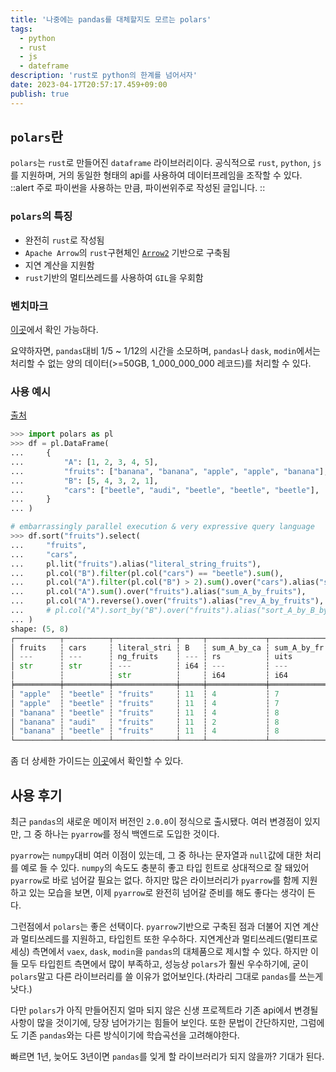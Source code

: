 ```yaml
---
title: '나중에는 pandas를 대체할지도 모르는 polars'
tags:
  - python
  - rust
  - js
  - dateframe
description: 'rust로 python의 한계를 넘어서자'
date: 2023-04-17T20:57:17.459+09:00 
publish: true
---
```


## `polars`란
`polars`는 `rust`로 만들어진 `dataframe` 라이브러리이다. 공식적으로 `rust`, `python`, `js`를 지원하며, 거의 동일한 형태의 api를 사용하여 데이터프레임을 조작할 수 있다.
::alert
주로 파이썬을 사용하는 만큼, 파이썬위주로 작성된 글입니다.
::

### `polars`의 특징
- 완전히 `rust`로 작성됨
- `Apache Arrow`의 `rust`구현체인 [`Arrow2`](https://github.com/jorgecarleitao/arrow2) 기반으로 구축됨
- 지연 계산을 지원함
- `rust`기반의 멀티쓰레드를 사용하여 `GIL`을 우회함

### 벤치마크
[이곳](https://h2oai.github.io/db-benchmark/)에서 확인 가능하다.

요약하자면, `pandas`대비 1/5 ~ 1/12의 시간을 소모하며, `pandas`나 `dask`, `modin`에서는 처리할 수 없는 양의 데이터(>=50GB, 1_000_000_000 레코드)를 처리할 수 있다.

### 사용 예시
[출처](https://github.com/pola-rs/polars/tree/main/py-polars)
```python
>>> import polars as pl
>>> df = pl.DataFrame(
...     {
...         "A": [1, 2, 3, 4, 5],
...         "fruits": ["banana", "banana", "apple", "apple", "banana"],
...         "B": [5, 4, 3, 2, 1],
...         "cars": ["beetle", "audi", "beetle", "beetle", "beetle"],
...     }
... )

# embarrassingly parallel execution & very expressive query language
>>> df.sort("fruits").select(
...     "fruits",
...     "cars",
...     pl.lit("fruits").alias("literal_string_fruits"),
...     pl.col("B").filter(pl.col("cars") == "beetle").sum(),
...     pl.col("A").filter(pl.col("B") > 2).sum().over("cars").alias("sum_A_by_cars"),
...     pl.col("A").sum().over("fruits").alias("sum_A_by_fruits"),
...     pl.col("A").reverse().over("fruits").alias("rev_A_by_fruits"),
...     # pl.col("A").sort_by("B").over("fruits").alias("sort_A_by_B_by_fruits"),
... )
shape: (5, 8)
┌──────────┬──────────┬──────────────┬─────┬─────────────┬─────────────┬─────────────┐
│ fruits   ┆ cars     ┆ literal_stri ┆ B   ┆ sum_A_by_ca ┆ sum_A_by_fr ┆ rev_A_by_fr │
│ ---      ┆ ---      ┆ ng_fruits    ┆ --- ┆ rs          ┆ uits        ┆ uits        │
│ str      ┆ str      ┆ ---          ┆ i64 ┆ ---         ┆ ---         ┆ ---         │
│          ┆          ┆ str          ┆     ┆ i64         ┆ i64         ┆ i64         │
╞══════════╪══════════╪══════════════╪═════╪═════════════╪═════════════╪═════════════╡
│ "apple"  ┆ "beetle" ┆ "fruits"     ┆ 11  ┆ 4           ┆ 7           ┆ 4           │
│ "apple"  ┆ "beetle" ┆ "fruits"     ┆ 11  ┆ 4           ┆ 7           ┆ 3           │
│ "banana" ┆ "beetle" ┆ "fruits"     ┆ 11  ┆ 4           ┆ 8           ┆ 5           │
│ "banana" ┆ "audi"   ┆ "fruits"     ┆ 11  ┆ 2           ┆ 8           ┆ 2           │
│ "banana" ┆ "beetle" ┆ "fruits"     ┆ 11  ┆ 4           ┆ 8           ┆ 1           │
└──────────┴──────────┴──────────────┴─────┴─────────────┴─────────────┴─────────────┘
```

좀 더 상세한 가이드는 [이곳](https://pola-rs.github.io/polars-book/user-guide/)에서 확인할 수 있다.

## 사용 후기
최근 `pandas`의 새로운 메이저 버전인 `2.0.0`이 정식으로 출시됐다.
여러 변경점이 있지만, 그 중 하나는 `pyarrow`를 정식 백엔드로 도입한 것이다.

`pyarrow`는 `numpy`대비 여러 이점이 있는데, 그 중 하나는 문자열과 `null`값에 대한 처리를 예로 들 수 있다.
`numpy`의 속도도 충분히 좋고 타입 힌트로 상대적으로 잘 돼있어 `pyarrow`로 바로 넘어갈 필요는 없다.
하지만 많은 라이브러리가 `pyarrow`를 함께 지원하고 있는 모습을 보면, 이제 `pyarrow`로 완전히 넘어갈 준비를 해도 좋다는 생각이 든다.

그런점에서 `polars`는 좋은 선택이다.
`pyarrow`기반으로 구축된 점과 더불어 지연 계산과 멀티쓰레드를 지원하고, 타입힌트 또한 우수하다.
지연계산과 멀티쓰레드(멀티프로세싱) 측면에서 `vaex`, `dask`, `modin`을 `pandas`의 대체품으로 제시할 수 있다.
하지만 이들 모두 타입힌트 측면에서 많이 부족하고, 성능상 `polars`가 훨씬 우수하기에, 굳이 `polars`말고 다른 라이브러리를 쓸 이유가 없어보인다.(차라리 그대로 `pandas`를 쓰는게 낫다.)

다만 `polars`가 아직 만들어진지 얼마 되지 않은 신생 프로젝트라 기존 api에서 변경될 사항이 많을 것이기에, 당장 넘어가기는 힘들어 보인다.
또한 문법이 간단하지만, 그럼에도 기존 `pandas`와는 다른 방식이기에 학습곡선을 고려해야한다.

빠르면 1년, 늦어도 3년이면 `pandas`를 잊게 할 라이브러리가 되지 않을까? 기대가 된다.